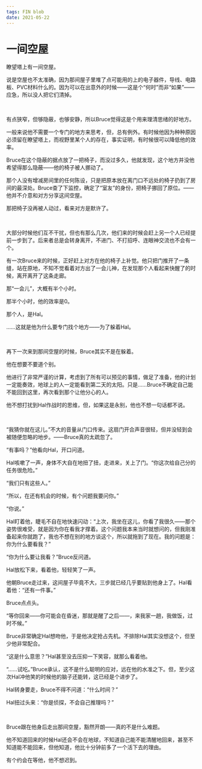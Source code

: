 ```yaml
---
tags: FIN blob
date: 2021-05-22
---
```


# 一间空屋

瞭望塔上有一间空屋。

说是空屋也不太准确，因为那间屋子里堆了点可能用的上的电子器件，导线、电路板、PVC材料什么的。因为可以在出意外的时候——这是个“何时”而非“如果”——应急，所以没人把它们清掉。

<br>

有点狭窄，但够隐蔽，也够安静，所以Bruce觉得这是个用来理清思绪的好地方。

一般来说他不需要一个专门的地方来思考，但，总有例外。有时候他因为种种原因必须留在瞭望塔上，而视野里某个人的存在，事实证明，有时候很可以降低他的效率。

Bruce在这个隐蔽的据点放了一把椅子，而没过多久，他就发现，这个地方并没他希望得那么隐蔽——他的椅子被人挪动了。

那个人没有增减房间里的任何陈设，只是把原本放在离门口不远处的椅子扔到了房间的最深处。Bruce查了下监控，确定了“室友”的身份，把椅子挪回了原位。——他并不介意和对方分享这间空屋。

那把椅子没再被人动过，看来对方是默许了。

<br>

大部分时候他们互不干扰，但也有那么几次，他们来的时候会赶上另一个人已经提前一步到了。后来者总是会转身离开，不进门、不打招呼、连眼神交流也不会有一个。

有一次Bruce来的时候，正好赶上对方在他的椅子上补觉。他只把门推开了一条缝，站在原地，不知不觉看着对方出了一会儿神，在发现那个人看起来快醒了的时候，离开离开了这条走廊。

那“一会儿”，大概有半个小时。

那半个小时，他的效率是0。

那个人，是Hal。

……这就是他为什么要专门找个地方——为了躲着Hal。

<br>

再下一次来到那间空屋的时候，Bruce其实不是在躲着。

他在想要不要道个别。

他进行了非常严谨的计算，考虑到了所有可以预见的事情，做足了准备，他的计划一定能奏效，地球上的人一定能看到第二天的太阳。只是……Bruce不确定自己能不能回到这里，再次看到那个让他分心的人。

他不想打扰到Hal作战时的思维，但，如果这是永别，他也不想一句话都不说。

<br>

“我猜你就在这儿。”不大的音量从门口传来。这扇门开合声音很轻，但并没轻到会被随便忽略的地步。——Bruce真的太疏忽了。

“有事吗？”他看向Hal，开口问道。

Hal咳嗽了一声，身体不大自在地扭了扭，走进来，关上了门。“你这次给自己分的任务很危险。”

“我们只有这些人。”

“所以，在还有机会的时候，有个问题我要问你。”

“你说。”

Hal盯着他，睫毛不自在地快速闪动：“上次，我坐在这儿，你看了我很久——那个姿势很难受，就是因为你在看我才撑着。这个问题我本来当时就想问的，但我刚准备起来你就跑了，我也不想在别的地方谈这个，所以就拖到了现在。我的问题是：你为什么要看我？”

“你为什么要让我看？”Bruce反问道。

Hal放松下来，看着他，轻轻笑了一声。

他朝Bruce走过来，这间屋子毕竟不大，三步就已经几乎要贴到他身上了。Hal看着他：“还有一件事。”

Bruce点点头。

“等你回来——你可能会在昏迷，那就是醒了之后——，来我家一趟，我做饭，过时不候。”

Bruce非常确定Hal想吻他，于是他决定抢占先机。不排除Hal其实没想这个，但至少他非常配合。

“这是什么意思？”Hal甚至没去压抑一下笑容，就那么看着他。

“……试吃。”Bruce承认，这不是什么聪明的应对，远在他的水准之下。但，至少这次Hal冲他笑的时候他的脑子还能转，这已经是个进步了。

Hal转身要走，Bruce不得不问道：“什么时间？”

Hal扭过头来：“你是侦探，不会自己推理吗？”

<br>

Bruce跟在他身后走出那间空屋，豁然开朗——真的不是什么难题。

他不知道回来的时候Hal还会不会在地球，不知道自己能不能清醒地回来，甚至不知道能不能回来，但他知道，他比十分钟前多了一个活下去的理由。

有个约会在等他，他不想迟到。
